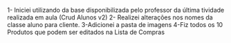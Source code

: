 1- Iniciei utilizando da base disponibilizada pelo professor da última tividade realizada em aula (Crud Alunos v2)
2- Realizei alterações nos nomes da classe aluno para cliente.
3-Adicionei a pasta de imagens
4-Fiz todos os 10 Produtos que podem ser editados na Lista de Compras


